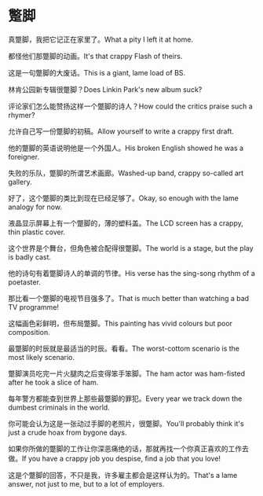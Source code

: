 # 蹩脚

<p><span class="chinese">真蹩脚，我把它记正在家里了。</span><span class="english">What a pity I left it at home.</span></p>

<p><span class="chinese">都怪他们那蹩脚的动画。</span><span class="english">It's that crappy Flash of theirs.</span></p>

<p><span class="chinese">这是一句蹩脚的大废话。</span><span class="english">This is a giant, lame load of BS.</span></p>

<p><span class="chinese">林肯公园新专辑很蹩脚？</span><span class="english">Does Linkin Park's new album suck?</span></p>

<p><span class="chinese">评论家们怎么能赞扬这样一个蹩脚的诗人？</span><span class="english">How could the critics praise such a rhymer?</span></p>

<p><span class="chinese">允许自己写一份蹩脚的初稿。</span><span class="english">Allow yourself to write a crappy first draft.</span></p>

<p><span class="chinese">他的蹩脚的英语说明他是一个外国人。</span><span class="english">His broken English showed he was a foreigner.</span></p>

<p><span class="chinese">失败的乐队，蹩脚的所谓艺术画廊。</span><span class="english">Washed-up band, crappy so-called art gallery.</span></p>

<p><span class="chinese">好了，这个蹩脚的类比到现在已经足够了。</span><span class="english">Okay, so enough with the lame analogy for now.</span></p>

<p><span class="chinese">液晶显示屏幕上有一个蹩脚的，薄的塑料盖。</span><span class="english">The LCD screen has a crappy, thin plastic cover.</span></p>

<p><span class="chinese">这个世界是个舞台，但角色被合配得很蹩脚。</span><span class="english">The world is a stage, but the play is badly cast.</span></p>

<p><span class="chinese">他的诗句有着蹩脚诗人的单调的节律。</span><span class="english">His verse has the sing-song rhythm of a poetaster.</span></p>

<p><span class="chinese">那比看一个蹩脚的电视节目强多了。</span><span class="english">That is much better than watching a bad TV programme!</span></p>

<p><span class="chinese">这幅画色彩鲜明，但布局蹩脚。</span><span class="english">This painting has vivid colours but poor composition.</span></p>

<p><span class="chinese">最蹩脚的时辰就是最适当的时辰。看看。</span><span class="english">The worst-cottom scenario is the most likely scenario.</span></p>

<p><span class="chinese">蹩脚演员吃完一片火腿肉之后变得笨手笨脚。</span><span class="english">The ham actor was ham-fisted after he took a slice of ham.</span></p>

<p><span class="chinese">每年警方都能查到世界上那些最蹩脚的罪犯。</span><span class="english">Every year we track down the dumbest criminals in the world.</span></p>

<p><span class="chinese">你可能会认为这是一张动过手脚的老照片，很蹩脚。</span><span class="english">You'll probably think it's just a crude hoax from bygone days.</span></p>

<p><span class="chinese">如果你所做的蹩脚的工作让你深恶痛绝的话，那就再找一个你真正喜欢的工作去做。</span><span class="english">If you have a crappy job you despise, find a job that you love!</span></p>

<p><span class="chinese">这是个蹩脚的回答，不只是我，许多雇主都会是这样认为的。</span><span class="english">That's a lame answer, not just to me, but to a lot of employers.</span></p>

